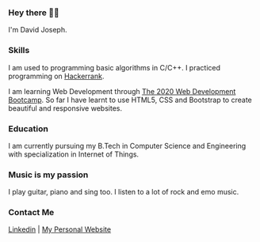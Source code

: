 ### Hey there 👋👀

I'm David Joseph.

### Skills

I am used to programming basic algorithms in C/C++. I practiced programming on [Hackerrank](https://www.hackerrank.com/DEEJ4Y).

I am learning Web Development through [The 2020 Web Development Bootcamp](https://www.udemy.com/course/the-complete-web-development-bootcamp/). So far I have learnt to use HTML5, CSS and Bootstrap to create beautiful and responsive websites.

### Education

I am currently pursuing my B.Tech in Computer Science and Engineering with specialization in Internet of Things.

### Music is my passion

I play guitar, piano and sing too. I listen to a lot of rock and emo music.

### Contact Me

[Linkedin](https://www.linkedin.com/in/david-joseph-75a7b71b5/) | [My Personal Website](https://davidjosephind.github.io/Stylized-Personal-Website/)
